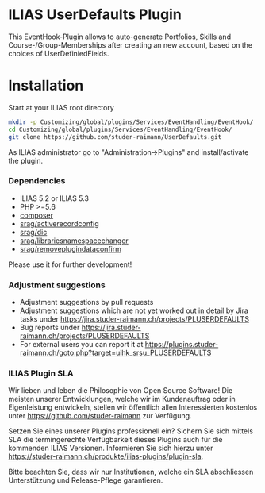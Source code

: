 ILIAS UserDefaults Plugin
=========================
This EventHook-Plugin allows to auto-generate Portfolios, Skills and Course-/Group-Memberships after creating an new account, based on the choices of UserDefiniedFields.

# Installation
Start at your ILIAS root directory
```bash
mkdir -p Customizing/global/plugins/Services/EventHandling/EventHook/
cd Customizing/global/plugins/Services/EventHandling/EventHook/
git clone https://github.com/studer-raimann/UserDefaults.git
```
As ILIAS administrator go to "Administration->Plugins" and install/activate the plugin.

### Dependencies
* ILIAS 5.2 or ILIAS 5.3
* PHP >=5.6
* [composer](https://getcomposer.org)
* [srag/activerecordconfig](https://packagist.org/packages/srag/activerecordconfig)
* [srag/dic](https://packagist.org/packages/srag/dic)
* [srag/librariesnamespacechanger](https://packagist.org/packages/srag/librariesnamespacechanger)
* [srag/removeplugindataconfirm](https://packagist.org/packages/srag/removeplugindataconfirm)

Please use it for further development!

### Adjustment suggestions
* Adjustment suggestions by pull requests
* Adjustment suggestions which are not yet worked out in detail by Jira tasks under https://jira.studer-raimann.ch/projects/PLUSERDEFAULTS
* Bug reports under https://jira.studer-raimann.ch/projects/PLUSERDEFAULTS
* For external users you can report it at https://plugins.studer-raimann.ch/goto.php?target=uihk_srsu_PLUSERDEFAULTS

### ILIAS Plugin SLA
Wir lieben und leben die Philosophie von Open Source Software! Die meisten unserer Entwicklungen, welche wir im Kundenauftrag oder in Eigenleistung entwickeln, stellen wir öffentlich allen Interessierten kostenlos unter https://github.com/studer-raimann zur Verfügung.

Setzen Sie eines unserer Plugins professionell ein? Sichern Sie sich mittels SLA die termingerechte Verfügbarkeit dieses Plugins auch für die kommenden ILIAS Versionen. Informieren Sie sich hierzu unter https://studer-raimann.ch/produkte/ilias-plugins/plugin-sla.

Bitte beachten Sie, dass wir nur Institutionen, welche ein SLA abschliessen Unterstützung und Release-Pflege garantieren.

